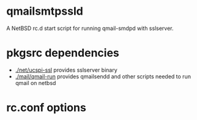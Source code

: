 # qmailsmtpssld
A NetBSD rc.d start script for running qmail-smdpd with sslserver.

# pkgsrc dependencies
*   [./net/ucspi-ssl](http://pkgsrc.se/net/ucspi-ssl)
    provides sslserver binary 
*   [./mail/qmail-run](http://pkgsrc.se/mail/qmail-run)
    provides qmailsendd and other scripts needed to run qmail on netbsd
    
# rc.conf options
